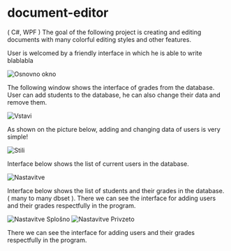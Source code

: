 # document-editor
 ( C#, WPF ) The goal of the following project is creating and editing documents with many colorful editing styles and other features.



User is welcomed by a friendly interface in which he is able to write blablabla

![Osnovno okno](https://i.imgur.com/YTPCDxk.png)

The following window shows the interface of grades from the database. User can add students to the database, he can also change their data and remove them.

![Vstavi](https://i.imgur.com/HSwvHQl.png)

As shown on the picture below, adding and changing data of users is very simple!

![Stili](https://i.imgur.com/wUpJOSu.png)

Interface below shows the list of current users in the database.

![Nastavitve](https://i.imgur.com/jycwzrk.png)

Interface below shows the list of students and their grades in the database. ( many to many dbset ). There we can see the interface for adding users and their grades respectfully in the program.

![Nastavitve Splošno](https://i.imgur.com/wUpJOSu.png) ![Nastavitve Privzeto](https://i.imgur.com/YgMAcjB.png)

There we can see the interface for adding users and their grades respectfully in the program.
